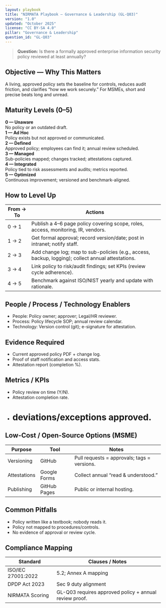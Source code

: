 ```yaml
---
layout: playbook
title: "NIRMATA Playbook — Governance & Leadership (GL-Q03)"
version: "1.0"
updated: "October 2025"
license: "CC BY-SA 4.0"
pillar: "Governance & Leadership"
question_id: "GL-Q03"
---
```


> **Question:** Is there a formally approved enterprise information security policy reviewed at least annually?

## Objective — Why This Matters
A living, approved policy sets the baseline for controls, reduces audit friction, and clarifies “how we work securely.” For MSMEs, short and precise beats long and unread.

## Maturity Levels (0–5)
<div class="levels-grid">
  <div class="level level-0"><strong>0 — Unaware</strong><br>No policy or an outdated draft.</div>
  <div class="level level-1"><strong>1 — Ad Hoc</strong><br>Policy exists but not approved or communicated.</div>
  <div class="level level-2"><strong>2 — Defined</strong><br>Approved policy; employees can find it; annual review scheduled.</div>
  <div class="level level-3"><strong>3 — Managed</strong><br>Sub-policies mapped; changes tracked; attestations captured.</div>
  <div class="level level-4"><strong>4 — Integrated</strong><br>Policy tied to risk assessments and audits; metrics reported.</div>
  <div class="level level-5"><strong>5 — Optimized</strong><br>Continuous improvement; versioned and benchmark-aligned.</div>
</div>

## How to Level Up
| From → To | Actions |
|---|---|
| 0 → 1 | Publish a 4–6 page policy covering scope, roles, access, monitoring, IR, vendors. |
| 1 → 2 | Get formal approval; record version/date; post in intranet; notify staff. |
| 2 → 3 | Add change log; map to sub-policies (e.g., access, backup, logging); collect annual attestations. |
| 3 → 4 | Link policy to risk/audit findings; set KPIs (review cycle adherence). |
| 4 → 5 | Benchmark against ISO/NIST yearly and update with rationale. |

## People / Process / Technology Enablers
- People: Policy owner; approver; Legal/HR reviewer.
- Process: Policy lifecycle SOP; annual review calendar.
- Technology: Version control (git); e-signature for attestation.

## Evidence Required
- Current approved policy PDF + change log.
- Proof of staff notification and access stats.
- Attestation report (completion %).

## Metrics / KPIs
- Policy review on time (Y/N).
- Attestation completion rate.
- # deviations/exceptions approved.

## Low-Cost / Open-Source Options (MSME)
| Purpose | Tool | Notes |
|---|---|---|
| Versioning | GitHub | Pull requests = approvals; tags = versions. |
| Attestations | Google Forms | Collect annual “read & understood.” |
| Publishing | GitHub Pages | Public or internal hosting. |

## Common Pitfalls
- Policy written like a textbook; nobody reads it.
- Policy not mapped to procedures/controls.
- No evidence of approval or review cycle.

## Compliance Mapping
| Standard | Clauses / Notes |
|---|---|
| ISO/IEC 27001:2022 | 5.2; Annex A mapping |
| DPDP Act 2023 | Sec 9 duty alignment |
| NIRMATA Scoring | GL-Q03 requires approved policy + annual review proof.

